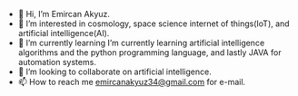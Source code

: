 - 👋 Hi, I’m Emircan Akyuz.
- 👀 I’m interested in cosmology, space science internet of things(IoT), and artificial intelligence(AI).
- 🌱 I’m currently learning I’m currently learning artificial intelligence algorithms and the python programming language, and lastly JAVA for automation systems.
- 💞️ I’m looking to collaborate on artificial intelligence.
- 📫 How to reach me emircanakyuz34@gmail.com for e-mail.

<!---
emircanakyuz34/emircanakyuz34 is a ✨ special ✨ repository because its `README.md` (this file) appears on your GitHub profile.
You can click the Preview link to take a look at your changes.
--->
